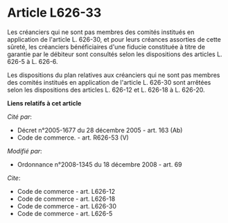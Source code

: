 # Article L626-33

Les créanciers qui ne sont pas membres des comités institués en application de l'article L. 626-30, et pour leurs créances
assorties de cette sûreté, les créanciers bénéficiaires d'une fiducie constituée à titre de garantie par le débiteur sont
consultés selon les dispositions des articles L. 626-5 à L. 626-6. 

Les dispositions du plan relatives aux créanciers qui ne sont pas membres des comités institués en application de l'article
L. 626-30 sont arrêtées selon les dispositions des articles L. 626-12 et L. 626-18 à L. 626-20.

**Liens relatifs à cet article**

_Cité par_:

  - Décret n°2005-1677 du 28 décembre 2005 - art. 163 (Ab)
  - Code de commerce. - art. R626-53 (V)

_Modifié par_:

  - Ordonnance n°2008-1345 du 18 décembre 2008 - art. 69

_Cite_:

  - Code de commerce - art. L626-12
  - Code de commerce - art. L626-18
  - Code de commerce - art. L626-30
  - Code de commerce - art. L626-5
